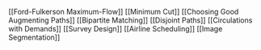 [[Ford-Fulkerson Maximum-Flow]]
[[Minimum Cut]]
[[Choosing Good Augmenting Paths]]
[[Bipartite Matching]]
[[Disjoint Paths]]
[[Circulations with Demands]]
[[Survey Design]]
[[Airline Scheduling]]
[[Image Segmentation]]